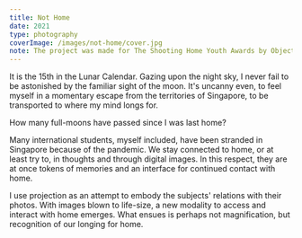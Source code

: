 ```yaml
---
title: Not Home
date: 2021
type: photography
coverImage: /images/not-home/cover.jpg
note: The project was made for The Shooting Home Youth Awards by Objectifs.
---
```


It is the 15th in the Lunar Calendar. Gazing upon the night sky, I never fail to be astonished by the familiar sight of the moon. It's uncanny even, to feel myself in a momentary escape from the territories of Singapore, to be transported to where my mind longs for.

How many full-moons have passed since I was last home?

Many international students, myself included, have been stranded in Singapore because of the pandemic. We stay connected to home, or at least try to, in thoughts and through digital images. In this respect, they are at once tokens of memories and an interface for continued contact with home.

I use projection as an attempt to embody the subjects' relations with their photos. With images blown to life-size, a new modality to access and interact with home emerges. What ensues is perhaps not magnification, but recognition of our longing for home.
